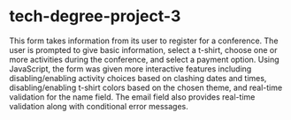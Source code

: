 # tech-degree-project-3
This form takes information from its user to register for a conference. The user is prompted to give basic information, select a t-shirt, choose one or more activities during the conference, and select a payment option. Using JavaScript, the form was given more interactive features including disabling/enabling activity choices based on clashing dates and times, disabling/enabling t-shirt colors based on the chosen theme, and real-time validation for the name field. The email field also provides real-time validation along with conditional error messages.